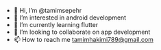 - 👋 Hi, I’m @tamimsepehr
- 👀 I’m interested in android development
- 🌱 I’m currently learning flutter
- 💞️ I’m looking to collaborate on app development
- 📫 How to reach me tamimhakimi789@gmail.com

<!---
tamimsepehr/tamimsepehr is a ✨ special ✨ repository because its `README.md` (this file) appears on your GitHub profile.
You can click the Preview link to take a look at your changes.
--->

